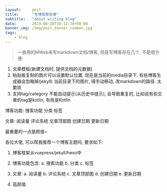 ```yaml
---
layout:     post
title:      "写博客那些事"
subtitle:   "about writing blog"
date:       2019-08-28T10:12:38+08:00
banner_img: /img/post_banner_common.jpg
tags:
    - blog
---
```


> 一直用的MWeb来写markdown文档/博客, 但是写博客存在几个, 不是很方便:

1. 文章模板(新建文档时, 提供文档的元数据)
2. 粘贴板复制的图片可以设置默认位置, 现在是当前的media目录下. 有些博客生成器会忽略掉(jekyll) 当前目录下的图片, 得手动移动, 改markdown的路径. 太繁琐
3. 支持tag/category  不能自动提示(从历史中提示), 会导致重复的, 比如说有些文章的tag是kotlin, 有些是Kotlin



博客功能:
搜索功能
分类
标签

文章:
阅读量
评论系统
文章顶部图
创建日期
更新日期


最重要的一点是颜值~

各位大佬, 可以帮我推荐一个博客主题吗, 要求如下:
1. 博客框架从vuepress/jekyll/hexo中
2. 博客功能包含:
    a. 搜索功能
    b. 分类
    c. 标签

3. 文章:
    a. 阅读量
    b. 评论系统
    c. 文章顶部图
    d. 创建日期
    e. 更新日期
4. 高颜值